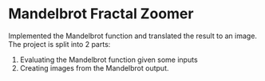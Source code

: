 # Mandelbrot Fractal Zoomer

Implemented the Mandelbrot function and translated the result to an image. The project is split into 2 parts: 
1) Evaluating the Mandelbrot function given some inputs
2) Creating images from the Mandelbrot output.
